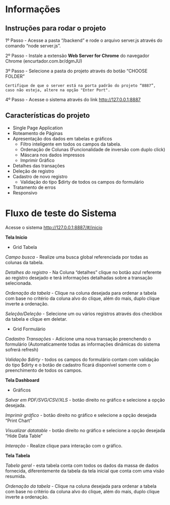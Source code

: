 # Informações

## Instruções para rodar o projeto

1º Passo - Acesse a pasta “/backend” e rode o arquivo server.js através do comando “node server.js”.

2º Passo - Instale a extensão **Web Server for Chrome** do navegador Chrome (encurtador.com.br/dgmJU) 

3º Passo - Selecione a pasta do projeto através do botão “CHOOSE FOLDER”
```
Certifique de que o server está na porta padrão do projeto “8887”, caso não esteja, altere na opção "Enter Port".
```

4º Passo - Acesse o sistema através do link http://127.0.0.1:8887

## Características do projeto

- Single Page Application
- Roteamento de Páginas
- Apresentação dos dados em tabelas e gráficos
    - Filtro inteligente em todos os campos da tabela.
    - Ordenação de Colunas (Funcionalidade de inversão com duplo click)
    - Máscara nos dados impressos
    - Imprimir Gráfico
- Detalhes das transações
- Deleção de registro
- Cadastro de novo registro
    - Validação do tipo $dirty de todos os campos do formulário 
- Tratamento de erros
- Responsivo

# Fluxo de teste do Sistema

Acesse o sistema http://127.0.0.1:8887/#/inicio

**Tela Início**

- Grid Tabela

*Campo busca* - Realize uma busca global referenciada por todas as colunas da tabela.

*Detalhes do registro* - Na Coluna “detalhes” clique no botão azul referente ao registro desejado e terá informações detalhadas sobre a transação selecionada.

*Ordenação da tabela* - Clique na coluna desejada para ordenar a tabela com base no critério da coluna alvo do clique, além do mais, duplo clique inverte a ordenação.

*Seleção/Deleção* - Selecione um ou vários registros através dos checkbox da tabela e clique em deletar.

- Grid Formulário

*Cadastro Transações* - Adicione uma nova transação preenchendo o formulário (Automaticamente todas as informações dinâmicas do sistema sofrerá refresh)

*Validação $dirty* - todos os campos do formulário contam com validação do tipo $dirty e o botão de cadastro ficará disponível somente com o preenchimento de todos os campos.

**Tela Dashboard**

- Gráficos

*Salvar em PDF/SVG/CSV/XLS* - botão direito no gráfico e selecione a opção desejada.

*Imprimir gráfico* - botão direito no gráfico e selecione a opção desejada “Print Chart”

*Visualizar datatable* -  botão direito no gráfico e selecione a opção desejada “Hide Data Table”

*Interação* - Realize clique para interação com o gráfico.

**Tela Tabela**

*Tabela geral* - esta tabela conta com todos os dados da massa de dados fornecida, diferentemente da tabela da tela inicial que conta com uma visão resumida.

*Ordenação da tabela* - Clique na coluna desejada para ordenar a tabela com base no critério da coluna alvo do clique, além do mais, duplo clique inverte a ordenação.




